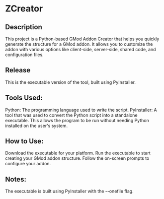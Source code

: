 # ZCreator

## Description
This project is a Python-based GMod Addon Creator that helps you quickly generate the structure for a GMod addon. It allows you to customize the addon with various options like client-side, server-side, shared code, and configuration files.

## Release
This is the executable version of the tool, built using PyInstaller.

## Tools Used:
Python: The programming language used to write the script.
PyInstaller: A tool that was used to convert the Python script into a standalone executable. This allows the program to be run without needing Python installed on the user's system.

## How to Use:
Download the executable for your platform.
Run the executable to start creating your GMod addon structure.
Follow the on-screen prompts to configure your addon.

## Notes:
The executable is built using PyInstaller with the --onefile flag.

